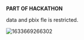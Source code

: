 **PART OF HACKATHON**

data and pbix fle is restricted.

![1633669266302](https://user-images.githubusercontent.com/128306878/230398111-c0c8da0d-f831-4669-b2e7-7c8f0916f996.gif)
